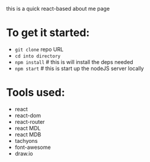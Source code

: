 this is a quick react-based about me page
# To get it started: 
* `git clone` repo URL
* `cd into directory`
* `npm install` # this is will install the deps needed
* `npm start` # this is start up the nodeJS server locally


# Tools used:
  * react
  * react-dom
  * react-router
  * react MDL
  * react MDB
  * tachyons
  * font-awesome
  * draw.io

